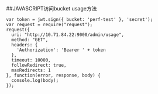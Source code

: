 ##JAVASCRIPT访问bucket usage方法

```var jwt = require('jsonwebtoken');
var token = jwt.sign({ bucket: 'perf-test' }, 'secret');
var request = require("request");
request({
  uri: "http://10.71.84.22:9000/admin/usage",
  method: "GET",
  headers: {
    'Authorization': 'Bearer ' + token
  },
  timeout: 10000,
  followRedirect: true,
  maxRedirects: 1
}, function(error, response, body) {
  console.log(body);
});
